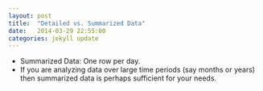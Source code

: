 ```yaml
---
layout: post
title:  "Detailed vs. Summarized Data"
date:   2014-03-29 22:55:00
categories: jekyll update
---
```


* Summarized Data: One row per day.
* If you are analyzing data over large time periods (say months or years) then summarized data is perhaps sufficient for your needs.
